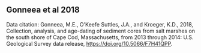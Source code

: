 ## Gonneea et al 2018

Data citation: 
Gonneea, M.E., O'Keefe Suttles, J.A., and Kroeger, K.D., 2018, Collection, analysis, and age-dating of sediment cores from salt marshes on the south shore of Cape Cod, Massachusetts, from 2013 through 2014: U.S. Geological Survey data release, https://doi.org/10.5066/F7H41QPP.


